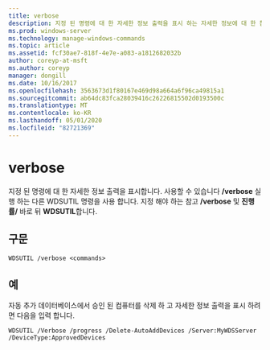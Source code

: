 ```yaml
---
title: verbose
description: 지정 된 명령에 대 한 자세한 정보 출력을 표시 하는 자세한 정보에 대 한 참조 항목입니다.
ms.prod: windows-server
ms.technology: manage-windows-commands
ms.topic: article
ms.assetid: fcf30ae7-818f-4e7e-a083-a1812682032b
author: coreyp-at-msft
ms.author: coreyp
manager: dongill
ms.date: 10/16/2017
ms.openlocfilehash: 3563673d1f80167e469d98a664a6f96ca49815a1
ms.sourcegitcommit: ab64dc83fca28039416c26226815502d0193500c
ms.translationtype: MT
ms.contentlocale: ko-KR
ms.lasthandoff: 05/01/2020
ms.locfileid: "82721369"
---
```

# <a name="verbose"></a>verbose

지정 된 명령에 대 한 자세한 정보 출력을 표시합니다. 사용할 수 있습니다 **/verbose** 실행 하는 다른 WDSUTIL 명령을 사용 합니다. 지정 해야 하는 참고 **/verbose** 및 **진행률/** 바로 뒤 **WDSUTIL**합니다.

## <a name="syntax"></a>구문

```
WDSUTIL /verbose <commands>
```

## <a name="examples"></a>예

자동 추가 데이터베이스에서 승인 된 컴퓨터를 삭제 하 고 자세한 정보 출력을 표시 하려면 다음을 입력 합니다.
```
WDSUTIL /Verbose /progress /Delete-AutoAddDevices /Server:MyWDSServer /DeviceType:ApprovedDevices
```